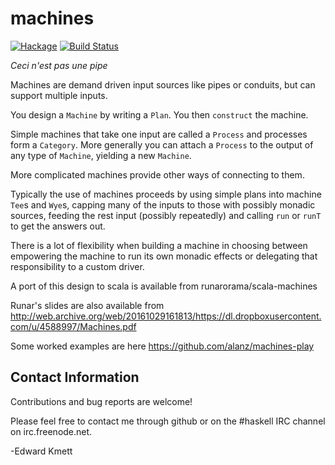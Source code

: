 machines
========

[![Hackage](https://img.shields.io/hackage/v/machines.svg)](https://hackage.haskell.org/package/machines) [![Build Status](https://secure.travis-ci.org/ekmett/machines.png?branch=master)](http://travis-ci.org/ekmett/machines)

*Ceci n'est pas une pipe*

Machines are demand driven input sources like pipes or conduits, but can support multiple inputs.

You design a `Machine` by writing a `Plan`. You then `construct` the machine.

Simple machines that take one input are called a `Process` and processes form a `Category`. More generally you can attach a
`Process` to the output of any type of `Machine`, yielding a new `Machine`.

More complicated machines provide other ways of connecting to them.

Typically the use of machines proceeds by using simple plans into machine `Tee`s and `Wye`s, capping many of the inputs to
those with possibly monadic sources, feeding the rest input (possibly repeatedly) and calling `run` or `runT` to get the
answers out.

There is a lot of flexibility when building a machine in choosing between empowering the machine to run its own monadic effects
or delegating that responsibility to a custom driver.

A port of this design to scala is available from runarorama/scala-machines

Runar's slides are also available from http://web.archive.org/web/20161029161813/https://dl.dropboxusercontent.com/u/4588997/Machines.pdf

Some worked examples are here https://github.com/alanz/machines-play

Contact Information
-------------------

Contributions and bug reports are welcome!

Please feel free to contact me through github or on the #haskell IRC channel on irc.freenode.net.

-Edward Kmett
